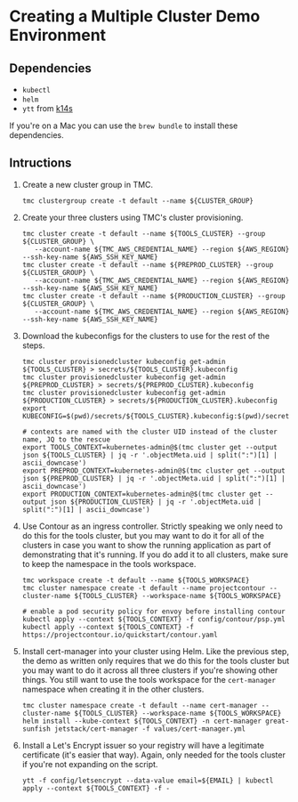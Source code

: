 # Creating a Multiple Cluster Demo Environment



## Dependencies

* `kubectl`
* `helm`
* `ytt` from [k14s](https://k14s.io)

If you're on a Mac you can use the `brew bundle` to install these dependencies.

## Intructions

1. Create a new cluster group in TMC.
   ```
   tmc clustergroup create -t default --name ${CLUSTER_GROUP} 
   ```

2. Create your three clusters using TMC's cluster provisioning.
   ```
   tmc cluster create -t default --name ${TOOLS_CLUSTER} --group ${CLUSTER_GROUP} \
      --account-name ${TMC_AWS_CREDENTIAL_NAME} --region ${AWS_REGION} --ssh-key-name ${AWS_SSH_KEY_NAME}
   tmc cluster create -t default --name ${PREPROD_CLUSTER} --group ${CLUSTER_GROUP} \
      --account-name ${TMC_AWS_CREDENTIAL_NAME} --region ${AWS_REGION} --ssh-key-name ${AWS_SSH_KEY_NAME}
   tmc cluster create -t default --name ${PRODUCTION_CLUSTER} --group ${CLUSTER_GROUP} \
      --account-name ${TMC_AWS_CREDENTIAL_NAME} --region ${AWS_REGION} --ssh-key-name ${AWS_SSH_KEY_NAME}
   ```

3. Download the kubeconfigs for the clusters to use for the rest of the steps.
   ```
   tmc cluster provisionedcluster kubeconfig get-admin ${TOOLS_CLUSTER} > secrets/${TOOLS_CLUSTER}.kubeconfig
   tmc cluster provisionedcluster kubeconfig get-admin ${PREPROD_CLUSTER} > secrets/${PREPROD_CLUSTER}.kubeconfig
   tmc cluster provisionedcluster kubeconfig get-admin ${PRODUCTION_CLUSTER} > secrets/${PRODUCTION_CLUSTER}.kubeconfig
   export KUBECONFIG=$(pwd)/secrets/${TOOLS_CLUSTER}.kubeconfig:$(pwd)/secrets/${PREPROD_CLUSTER}.kubeconfig:$(pwd)/secrets/${PRODUCTION_CLUSTER}.kubeconfig

   # contexts are named with the cluster UID instead of the cluster name, JQ to the rescue
   export TOOLS_CONTEXT=kubernetes-admin@$(tmc cluster get --output json ${TOOLS_CLUSTER} | jq -r '.objectMeta.uid | split(":")[1] | ascii_downcase')
   export PREPROD_CONTEXT=kubernetes-admin@$(tmc cluster get --output json ${PREPROD_CLUSTER} | jq -r '.objectMeta.uid | split(":")[1] | ascii_downcase')
   export PRODUCTION_CONTEXT=kubernetes-admin@$(tmc cluster get --output json ${PRODUCTION_CLUSTER} | jq -r '.objectMeta.uid | split(":")[1] | ascii_downcase')
   ```

4. Use Contour as an ingress controller. Strictly speaking we only need to do this for the tools cluster, but 
   you may want to do it for all of the clusters in case you want to show the running application as part of 
   demonstrating that it's running. If you do add it to all clusters, make sure to keep the namespace in the 
   tools workspace.
   ```
   tmc workspace create -t default --name ${TOOLS_WORKSPACE}
   tmc cluster namespace create -t default --name projectcontour --cluster-name ${TOOLS_CLUSTER} --workspace-name ${TOOLS_WORKSPACE}

   # enable a pod security policy for envoy before installing contour
   kubectl apply --context ${TOOLS_CONTEXT} -f config/contour/psp.yml
   kubectl apply --context ${TOOLS_CONTEXT} -f https://projectcontour.io/quickstart/contour.yaml
   ```

4. Install cert-manager into your cluster using Helm. Like the previous step, the demo as 
   written only requires that we do this for the tools cluster but you may want to do it
   across all three clusters if you're showing other things. You still want to use
   the tools workspace for the `cert-manager` namespace when creating it in the other
   clusters.

   ```
   tmc cluster namespace create -t default --name cert-manager --cluster-name ${TOOLS_CLUSTER} --workspace-name ${TOOLS_WORKSPACE}
   helm install --kube-context ${TOOLS_CONTEXT} -n cert-manager great-sunfish jetstack/cert-manager -f values/cert-manager.yml
   ```

5. Install a Let's Encrypt issuer so your registry will have a legitimate
   certificate (it's easier that way).  Again, only needed for the tools cluster
   if you're not expanding on the script.

   ```
   ytt -f config/letsencrypt --data-value email=${EMAIL} | kubectl apply --context ${TOOLS_CONTEXT} -f -
   ```

